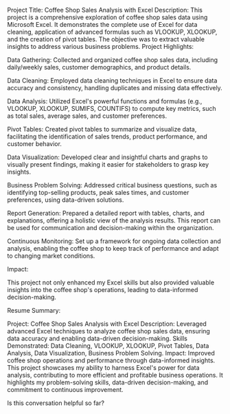 Project Title: Coffee Shop Sales Analysis with Excel
Description: This project is a comprehensive exploration of coffee shop sales data using Microsoft Excel. It demonstrates the complete use of Excel for data cleaning, application of advanced formulas such as VLOOKUP, XLOOKUP, and the creation of pivot tables. The objective was to extract valuable insights to address various business problems.
Project Highlights:

Data Gathering: Collected and organized coffee shop sales data, including daily/weekly sales, customer demographics, and product details.

Data Cleaning: Employed data cleaning techniques in Excel to ensure data accuracy and consistency, handling duplicates and missing data effectively.

Data Analysis: Utilized Excel's powerful functions and formulas (e.g., VLOOKUP, XLOOKUP, SUMIFS, COUNTIFS) to compute key metrics, such as total sales, average sales, and customer preferences.

Pivot Tables: Created pivot tables to summarize and visualize data, facilitating the identification of sales trends, product performance, and customer behavior.

Data Visualization: Developed clear and insightful charts and graphs to visually present findings, making it easier for stakeholders to grasp key insights.

Business Problem Solving: Addressed critical business questions, such as identifying top-selling products, peak sales times, and customer preferences, using data-driven solutions.

Report Generation: Prepared a detailed report with tables, charts, and explanations, offering a holistic view of the analysis results. This report can be used for communication and decision-making within the organization.

Continuous Monitoring: Set up a framework for ongoing data collection and analysis, enabling the coffee shop to keep track of performance and adapt to changing market conditions.

Impact:

This project not only enhanced my Excel skills but also provided valuable insights into the coffee shop's operations, leading to data-informed decision-making.

Resume Summary:

Project: Coffee Shop Sales Analysis with Excel
Description: Leveraged advanced Excel techniques to analyze coffee shop sales data, ensuring data accuracy and enabling data-driven decision-making.
Skills Demonstrated: Data Cleaning, VLOOKUP, XLOOKUP, Pivot Tables, Data Analysis, Data Visualization, Business Problem Solving.
Impact: Improved coffee shop operations and performance through data-informed insights.
This project showcases my ability to harness Excel's power for data analysis, contributing to more efficient and profitable business operations. It highlights my problem-solving skills, data-driven decision-making, and commitment to continuous improvement.





Is this conversation helpful so far?




